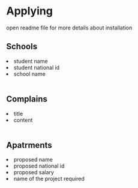 <h1> A p p l y i n g</h1>
<p>open readme file for more details about installation</p> 
<h2>Schools</h2>
<li> student name</li>
<li> student national id</li>
<li>school name</li>
<br> 
<h2>Complains</h2>
<li>title</li>
<li>content</li>
<br>
<h2>Apatrments</h2>
<li> proposed name</li>
<li> proposed national id</li>
<li>proposed salary</li>
<li>name of the project required</li>
